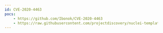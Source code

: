 ```yaml
---
id: CVE-2020-4463
pocs:
    - https://github.com/Ibonok/CVE-2020-4463
    - https://raw.githubusercontent.com/projectdiscovery/nuclei-templates/master/cves/CVE-2020-4463.yaml
---
```

